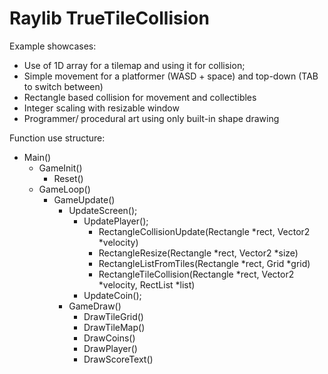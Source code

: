 # Raylib TrueTileCollision
Example showcases:
  * Use of 1D array for a tilemap and using it for collision;
  * Simple movement for a platformer (WASD + space) and top-down (TAB to switch between)
  * Rectangle based collision for movement and collectibles
  * Integer scaling with resizable window
  * Programmer/ procedural art using only built-in shape drawing

Function use structure:    
* Main()
  * GameInit()
    * Reset()
  * GameLoop()
    * GameUpdate()
      * UpdateScreen();
        * UpdatePlayer();
          * RectangleCollisionUpdate(Rectangle *rect, Vector2 *velocity)
          * RectangleResize(Rectangle *rect, Vector2 *size)
          * RectangleListFromTiles(Rectangle *rect, Grid *grid)
          * RectangleTileCollision(Rectangle *rect, Vector2 *velocity, RectList *list)
        * UpdateCoin();
      * GameDraw()
        * DrawTileGrid()
        * DrawTileMap()
        * DrawCoins()
        * DrawPlayer()
        * DrawScoreText()
